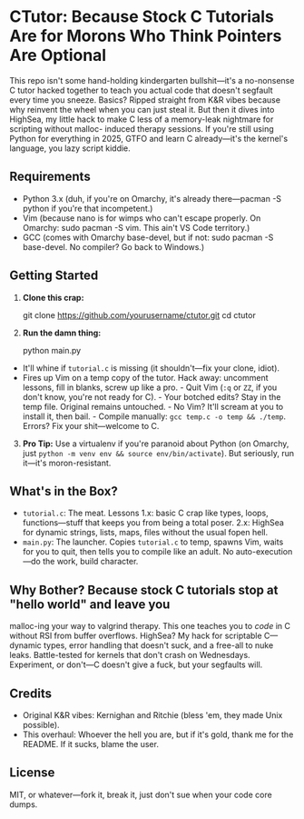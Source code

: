 # CTutor: Because Stock C Tutorials Are for Morons Who Think Pointers Are Optional

This repo isn't some hand-holding kindergarten bullshit—it's a no-nonsense C
tutor hacked together to teach you actual code that doesn't segfault every time
you sneeze. Basics? Ripped straight from K&R vibes because why reinvent the
wheel when you can just steal it. But then it dives into HighSea, my little
hack to make C less of a memory-leak nightmare for scripting without malloc-
induced therapy sessions. If you're still using Python for everything in 2025,
GTFO and learn C already—it's the kernel's language, you lazy script kiddie.

## Requirements
- Python 3.x (duh, if you're on Omarchy, it's already there—pacman -S python if
  you're that incompetent.)
- Vim (because nano is for wimps who can't escape properly. On Omarchy: sudo
  pacman -S vim. This ain't VS Code territory.)
- GCC (comes with Omarchy base-devel, but if not: sudo pacman -S base-devel. No
  compiler? Go back to Windows.)

## Getting Started
1. **Clone this crap:**

    git clone https://github.com/yourusername/ctutor.git
    cd ctutor

2. **Run the damn thing:**

    python main.py

- It'll whine if `tutorial.c` is missing (it shouldn't—fix your clone, idiot).
- Fires up Vim on a temp copy of the tutor. Hack away: uncomment lessons, fill
in blanks, screw up like a pro. - Quit Vim (`:q` or `ZZ`, if you don't know,
you're not ready for C). - Your botched edits? Stay in the temp file. Original
remains untouched. - No Vim? It'll scream at you to install it, then bail. -
Compile manually: `gcc temp.c -o temp && ./temp`. Errors? Fix your shit—welcome
to C.

3. **Pro Tip:** Use a virtualenv if you're paranoid about Python (on Omarchy,
just `python -m venv env && source env/bin/activate`). But seriously, run
it—it's moron-resistant.

## What's in the Box?
- `tutorial.c`: The meat. Lessons 1.x: basic C crap like types, loops,
  functions—stuff that keeps you from being a total poser. 2.x: HighSea for
dynamic strings, lists, maps, files without the usual fopen hell.
- `main.py`: The launcher. Copies `tutorial.c` to temp, spawns Vim, waits for
  you to quit, then tells you to compile like an adult. No auto-execution—do
the work, build character.

## Why Bother?  Because stock C tutorials stop at "hello world" and leave you
malloc-ing your way to valgrind therapy. This one teaches you to *code* in C
without RSI from buffer overflows. HighSea? My hack for scriptable C—dynamic
types, error handling that doesn't suck, and a free-all to nuke leaks.
Battle-tested for kernels that don't crash on Wednesdays. Experiment, or
don't—C doesn't give a fuck, but your segfaults will.

## Credits
- Original K&R vibes: Kernighan and Ritchie (bless 'em, they made Unix
  possible).
- This overhaul: Whoever the hell you are, but if it's gold, thank me for the
  README. If it sucks, blame the user.

## License
MIT, or whatever—fork it, break it, just don't sue when your code core dumps.
